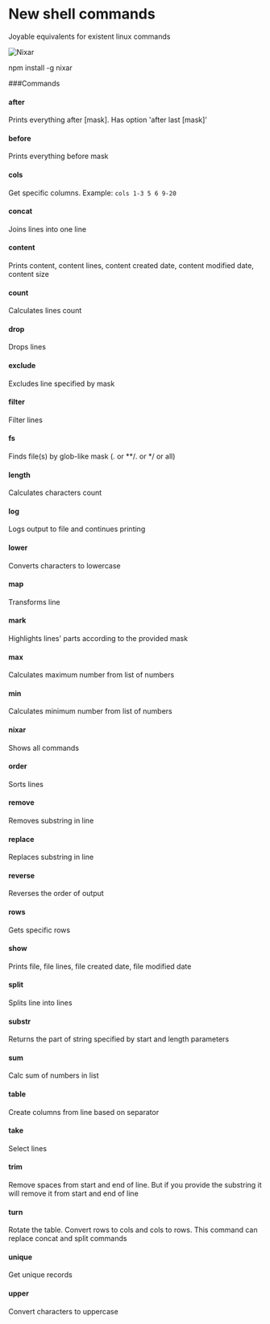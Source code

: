 # New shell commands
Joyable equivalents for existent linux commands

![Nixar](http://content.screencast.com/users/a.stegno/folders/Jing/media/cf29f8c0-b343-4692-9e05-1ff44f37f48d/00000255.png)

npm install -g nixar

###Commands

#### after
Prints everything after [mask]. Has option 'after last [mask]'
#### before
Prints everything before mask
#### cols
Get specific columns. Example: `cols 1-3 5 6 9-20`
#### concat
Joins lines into one line
#### content
Prints content, content lines, content created date, content modified date, content size
#### count
Calculates lines count
#### drop
Drops lines
#### exclude
Excludes line specified by mask
#### filter
Filter lines
#### fs
Finds file(s) by glob-like mask (*.* or **/*.* or */ or all)
#### length
Calculates characters count
#### log
Logs output to file and continues printing
#### lower
Converts characters to lowercase
#### map
Transforms line
#### mark
Highlights lines' parts according to the provided mask
#### max
Calculates maximum number from list of numbers
#### min
Calculates minimum number from list of numbers
#### nixar
Shows all commands
#### order
Sorts lines
#### remove
Removes substring in line
#### replace
Replaces substring in line
#### reverse
Reverses the order of output
#### rows
Gets specific rows
#### show
Prints file, file lines, file created date, file modified date
#### split
Splits line into lines
#### substr
Returns the part of string specified by start and length parameters
#### sum
Calc sum of numbers in list
#### table
Create columns from line based on separator
#### take
Select lines
#### trim
Remove spaces from start and end of line. But if you provide the substring it will remove it from start and end of line
#### turn
Rotate the table. Convert rows to cols and cols to rows. This command can replace concat and split commands
#### unique
Get unique records
#### upper
Convert characters to uppercase
